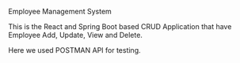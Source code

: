 Employee Management System

This is the React and Spring Boot based CRUD Application that have Employee Add, Update, View and Delete.

Here we used POSTMAN API for testing.
